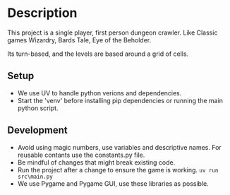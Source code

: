 # Description

This project is a single player, first person dungeon crawler. Like Classic games Wizardry, Bards Tale, Eye of the Beholder.

Its turn-based, and the levels are based around a grid of cells.


## Setup

- We use UV to handle python verions and dependencies.
- Start the 'venv' before installing pip dependencies or running the main python script.

## Development

- Avoid using magic numbers, use variables and descriptive names. For reusable contants use the constants.py file.
- Be mindful of changes that might break existing code.
- Run the project after a change to ensure the game is working. `uv run src\main.py`
- We use Pygame and Pygame GUI, use these libraries as possible.